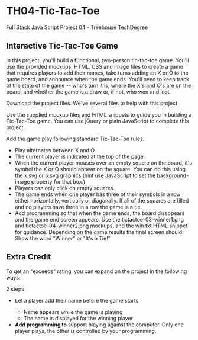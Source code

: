 # TH04-Tic-Tac-Toe
Full Stack Java Script Project 04 - Treehouse TechDegree

## Interactive Tic-Tac-Toe Game

In this project, you'll build a functional, two-person tic-tac-toe game. You'll use the provided mockups, HTML, CSS and image files to create a game that requires players to add their names, take turns adding an X or O to the game board, and announce when the game ends. You'll need to keep track of the state of the game -- who's turn it is, where the X's and O's are on the board, and whether the game is a draw or, if not, who won and lost.

Download the project files. We've several files to help with this project

<p>Use the supplied mockup files and HTML snippets to guide you in building a Tic-Tac-Toe game. You can use jQuery or plain JavaScript to complete this project. 

<p>Add the game play following standard Tic-Tac-Toe rules.</p>
<ul>
<li>Play alternates between X and O.</li>
<li>The current player is indicated at the top of the page
<li>When the current player mouses over an empty square on the board, it's symbol the X or O should appear on the square. You can do this using the x.svg or o.svg graphics (hint use JavaScript to set the background-image property for that box.)</li>
<li>Players can only click on empty squares. 
<li>The game ends when one player has three of their symbols in a row either horizontally, vertically or diagonally. If all of the squares are filled and no players have three in a row the game is a tie.</li>
<li>Add programming so that when the game ends, the board disappears and the game end screen appears. Use the tictactoe-03-winner1.png and tictactoe-04-winner2.png mockups, and the win.txt HTML snippet for guidance. Depending on the game results the final screen should:
Show the word "Winner" or "It's a Tie!"</li></ul>


## Extra Credit

To get an "exceeds" rating, you can expand on the project in the following ways:

2 steps
<ul>
        <li>Let a player add their name before the game starts</li>
        <ul>
                    <li>Name appears while the game is playing</li>
                    <li>The name is displayed for the winning player</li>
        </ul>
        <li><strong>Add programming to </strong>support playing against the computer. Only one player plays, the other is controlled by your programming.</li>
</ul>
